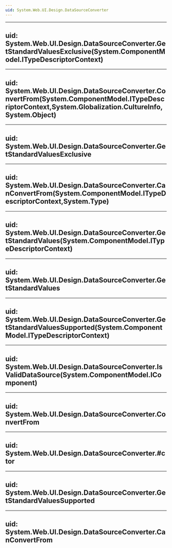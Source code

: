 ```yaml
---
uid: System.Web.UI.Design.DataSourceConverter
---
```


---
uid: System.Web.UI.Design.DataSourceConverter.GetStandardValuesExclusive(System.ComponentModel.ITypeDescriptorContext)
---

---
uid: System.Web.UI.Design.DataSourceConverter.ConvertFrom(System.ComponentModel.ITypeDescriptorContext,System.Globalization.CultureInfo,System.Object)
---

---
uid: System.Web.UI.Design.DataSourceConverter.GetStandardValuesExclusive
---

---
uid: System.Web.UI.Design.DataSourceConverter.CanConvertFrom(System.ComponentModel.ITypeDescriptorContext,System.Type)
---

---
uid: System.Web.UI.Design.DataSourceConverter.GetStandardValues(System.ComponentModel.ITypeDescriptorContext)
---

---
uid: System.Web.UI.Design.DataSourceConverter.GetStandardValues
---

---
uid: System.Web.UI.Design.DataSourceConverter.GetStandardValuesSupported(System.ComponentModel.ITypeDescriptorContext)
---

---
uid: System.Web.UI.Design.DataSourceConverter.IsValidDataSource(System.ComponentModel.IComponent)
---

---
uid: System.Web.UI.Design.DataSourceConverter.ConvertFrom
---

---
uid: System.Web.UI.Design.DataSourceConverter.#ctor
---

---
uid: System.Web.UI.Design.DataSourceConverter.GetStandardValuesSupported
---

---
uid: System.Web.UI.Design.DataSourceConverter.CanConvertFrom
---

